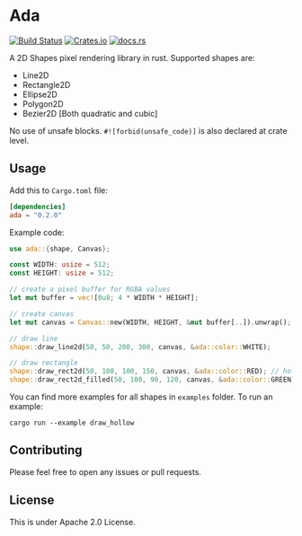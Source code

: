 # Ada

[![Build Status](https://travis-ci.com/deep110/ada.svg?branch=master)](https://travis-ci.com/deep110/ada)
[![Crates.io](https://img.shields.io/crates/v/ada.svg)](https://crates.io/crates/ada)
[![docs.rs](https://docs.rs/ada/badge.svg)](https://docs.rs/ada)

A 2D Shapes pixel rendering library in rust. Supported shapes are:
* Line2D
* Rectangle2D
* Ellipse2D
* Polygon2D
* Bezier2D [Both quadratic and cubic]

No use of unsafe blocks. `#![forbid(unsafe_code)]` is also declared at crate level.

## Usage

Add this to `Cargo.toml` file:
```toml
[dependencies]
ada = "0.2.0"
```

Example code:

```rust
use ada::{shape, Canvas};

const WIDTH: usize = 512;
const HEIGHT: usize = 512;

// create a pixel buffer for RGBA values
let mut buffer = vec![0u8; 4 * WIDTH * HEIGHT];

// create canvas
let mut canvas = Canvas::new(WIDTH, HEIGHT, &mut buffer[..]).unwrap();

// draw line
shape::draw_line2d(50, 50, 200, 300, canvas, &ada::color::WHITE);

// draw rectangle
shape::draw_rect2d(50, 100, 100, 150, canvas, &ada::color::RED); // hollow
shape::draw_rect2d_filled(50, 100, 90, 120, canvas, &ada::color::GREEN); // filled
```

You can find more examples for all shapes in `examples` folder. To run an example:
```shell
cargo run --example draw_hollow
```

## Contributing
Please feel free to open any issues or pull requests.

## License

This is under Apache 2.0 License.
